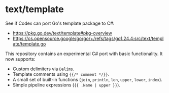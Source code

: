 # text/template
See if Codex can port Go's template package to C#:

- https://pkg.go.dev/text/template#pkg-overview
- https://cs.opensource.google/go/go/+/refs/tags/go1.24.4:src/text/template/template.go

This repository contains an experimental C# port with basic functionality. It
now supports:

- Custom delimiters via `Delims`.
- Template comments using `{{/* comment */}}`.
- A small set of built-in functions (`join`, `println`, `len`, `upper`, `lower`,
  `index`).
- Simple pipeline expressions (`{{ .Name | upper }}`).
